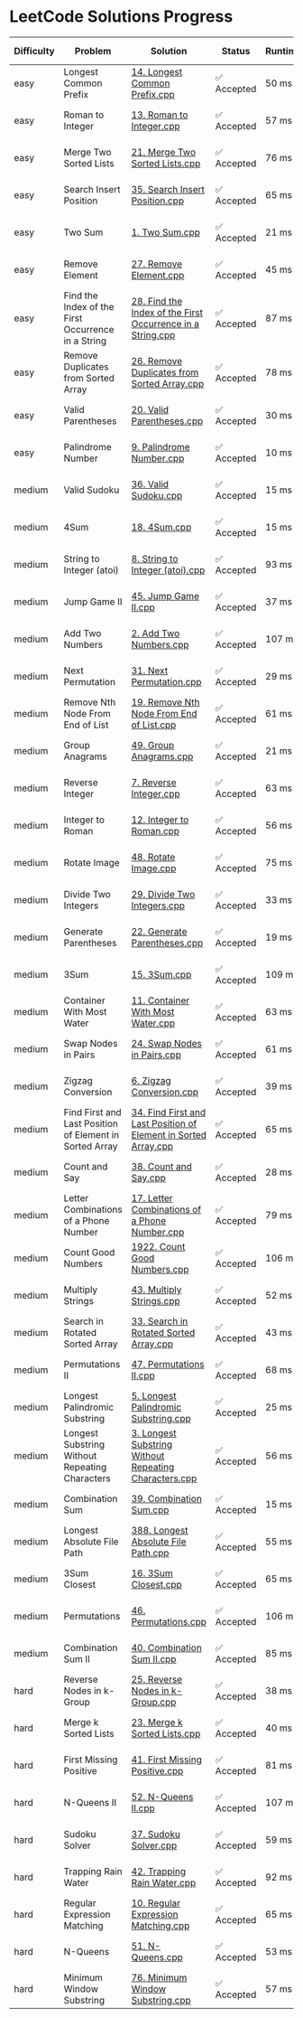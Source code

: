 # LeetCode Solutions Progress

| Difficulty | Problem | Solution | Status | Runtime | Updated At |
|------------|---------|----------|--------|---------|------------|
| easy | Longest Common Prefix | [14. Longest Common Prefix.cpp](easy/14.%20Longest%20Common%20Prefix.cpp) | ✅ Accepted | 50 ms | 2025-04-21 00:24 |
| easy | Roman to Integer | [13. Roman to Integer.cpp](easy/13.%20Roman%20to%20Integer.cpp) | ✅ Accepted | 57 ms | 2025-04-21 00:24 |
| easy | Merge Two Sorted Lists | [21. Merge Two Sorted Lists.cpp](easy/21.%20Merge%20Two%20Sorted%20Lists.cpp) | ✅ Accepted | 76 ms | 2025-04-21 00:24 |
| easy | Search Insert Position | [35. Search Insert Position.cpp](easy/35.%20Search%20Insert%20Position.cpp) | ✅ Accepted | 65 ms | 2025-04-21 00:24 |
| easy | Two Sum | [1. Two Sum.cpp](easy/1.%20Two%20Sum.cpp) | ✅ Accepted | 21 ms | 2025-04-21 00:24 |
| easy | Remove Element | [27. Remove Element.cpp](easy/27.%20Remove%20Element.cpp) | ✅ Accepted | 45 ms | 2025-04-21 00:24 |
| easy | Find the Index of the First Occurrence in a String | [28. Find the Index of the First Occurrence in a String.cpp](easy/28.%20Find%20the%20Index%20of%20the%20First%20Occurrence%20in%20a%20String.cpp) | ✅ Accepted | 87 ms | 2025-04-21 00:24 |
| easy | Remove Duplicates from Sorted Array | [26. Remove Duplicates from Sorted Array.cpp](easy/26.%20Remove%20Duplicates%20from%20Sorted%20Array.cpp) | ✅ Accepted | 78 ms | 2025-04-21 00:24 |
| easy | Valid Parentheses | [20. Valid Parentheses.cpp](easy/20.%20Valid%20Parentheses.cpp) | ✅ Accepted | 30 ms | 2025-04-21 00:24 |
| easy | Palindrome Number | [9. Palindrome Number.cpp](easy/9.%20Palindrome%20Number.cpp) | ✅ Accepted | 10 ms | 2025-04-21 00:24 |
| medium | Valid Sudoku | [36. Valid Sudoku.cpp](medium/36.%20Valid%20Sudoku.cpp) | ✅ Accepted | 15 ms | 2025-04-21 00:24 |
| medium | 4Sum | [18. 4Sum.cpp](medium/18.%204Sum.cpp) | ✅ Accepted | 15 ms | 2025-04-21 00:24 |
| medium | String to Integer (atoi) | [8. String to Integer (atoi).cpp](medium/8.%20String%20to%20Integer%20(atoi).cpp) | ✅ Accepted | 93 ms | 2025-04-21 00:24 |
| medium | Jump Game II | [45. Jump Game II.cpp](medium/45.%20Jump%20Game%20II.cpp) | ✅ Accepted | 37 ms | 2025-04-21 00:24 |
| medium | Add Two Numbers | [2. Add Two Numbers.cpp](medium/2.%20Add%20Two%20Numbers.cpp) | ✅ Accepted | 107 ms | 2025-04-21 00:24 |
| medium | Next Permutation | [31. Next Permutation.cpp](medium/31.%20Next%20Permutation.cpp) | ✅ Accepted | 29 ms | 2025-04-21 00:24 |
| medium | Remove Nth Node From End of List | [19. Remove Nth Node From End of List.cpp](medium/19.%20Remove%20Nth%20Node%20From%20End%20of%20List.cpp) | ✅ Accepted | 61 ms | 2025-04-21 00:24 |
| medium | Group Anagrams | [49. Group Anagrams.cpp](medium/49.%20Group%20Anagrams.cpp) | ✅ Accepted | 21 ms | 2025-04-21 00:24 |
| medium | Reverse Integer | [7. Reverse Integer.cpp](medium/7.%20Reverse%20Integer.cpp) | ✅ Accepted | 63 ms | 2025-04-21 00:24 |
| medium | Integer to Roman | [12. Integer to Roman.cpp](medium/12.%20Integer%20to%20Roman.cpp) | ✅ Accepted | 56 ms | 2025-04-21 00:24 |
| medium | Rotate Image | [48. Rotate Image.cpp](medium/48.%20Rotate%20Image.cpp) | ✅ Accepted | 75 ms | 2025-04-21 00:24 |
| medium | Divide Two Integers | [29. Divide Two Integers.cpp](medium/29.%20Divide%20Two%20Integers.cpp) | ✅ Accepted | 33 ms | 2025-04-21 00:24 |
| medium | Generate Parentheses | [22. Generate Parentheses.cpp](medium/22.%20Generate%20Parentheses.cpp) | ✅ Accepted | 19 ms | 2025-04-21 00:24 |
| medium | 3Sum | [15. 3Sum.cpp](medium/15.%203Sum.cpp) | ✅ Accepted | 109 ms | 2025-04-21 00:24 |
| medium | Container With Most Water | [11. Container With Most Water.cpp](medium/11.%20Container%20With%20Most%20Water.cpp) | ✅ Accepted | 63 ms | 2025-04-21 00:24 |
| medium | Swap Nodes in Pairs | [24. Swap Nodes in Pairs.cpp](medium/24.%20Swap%20Nodes%20in%20Pairs.cpp) | ✅ Accepted | 61 ms | 2025-04-21 00:24 |
| medium | Zigzag Conversion | [6. Zigzag Conversion.cpp](medium/6.%20Zigzag%20Conversion.cpp) | ✅ Accepted | 39 ms | 2025-04-21 00:24 |
| medium | Find First and Last Position of Element in Sorted Array | [34. Find First and Last Position of Element in Sorted Array.cpp](medium/34.%20Find%20First%20and%20Last%20Position%20of%20Element%20in%20Sorted%20Array.cpp) | ✅ Accepted | 65 ms | 2025-04-21 00:24 |
| medium | Count and Say | [38. Count and Say.cpp](medium/38.%20Count%20and%20Say.cpp) | ✅ Accepted | 28 ms | 2025-04-21 00:24 |
| medium | Letter Combinations of a Phone Number | [17. Letter Combinations of a Phone Number.cpp](medium/17.%20Letter%20Combinations%20of%20a%20Phone%20Number.cpp) | ✅ Accepted | 79 ms | 2025-04-21 00:24 |
| medium | Count Good Numbers | [1922. Count Good Numbers.cpp](medium/1922.%20Count%20Good%20Numbers.cpp) | ✅ Accepted | 106 ms | 2025-04-21 00:24 |
| medium | Multiply Strings | [43. Multiply Strings.cpp](medium/43.%20Multiply%20Strings.cpp) | ✅ Accepted | 52 ms | 2025-04-21 00:24 |
| medium | Search in Rotated Sorted Array | [33. Search in Rotated Sorted Array.cpp](medium/33.%20Search%20in%20Rotated%20Sorted%20Array.cpp) | ✅ Accepted | 43 ms | 2025-04-21 00:24 |
| medium | Permutations II | [47. Permutations II.cpp](medium/47.%20Permutations%20II.cpp) | ✅ Accepted | 68 ms | 2025-04-21 00:24 |
| medium | Longest Palindromic Substring | [5. Longest Palindromic Substring.cpp](medium/5.%20Longest%20Palindromic%20Substring.cpp) | ✅ Accepted | 25 ms | 2025-04-21 00:24 |
| medium | Longest Substring Without Repeating Characters | [3. Longest Substring Without Repeating Characters.cpp](medium/3.%20Longest%20Substring%20Without%20Repeating%20Characters.cpp) | ✅ Accepted | 56 ms | 2025-04-21 00:24 |
| medium | Combination Sum | [39. Combination Sum.cpp](medium/39.%20Combination%20Sum.cpp) | ✅ Accepted | 15 ms | 2025-04-21 00:24 |
| medium | Longest Absolute File Path | [388. Longest Absolute File Path.cpp](medium/388.%20Longest%20Absolute%20File%20Path.cpp) | ✅ Accepted | 55 ms | 2025-04-21 00:24 |
| medium | 3Sum Closest | [16. 3Sum Closest.cpp](medium/16.%203Sum%20Closest.cpp) | ✅ Accepted | 65 ms | 2025-04-21 00:24 |
| medium | Permutations | [46. Permutations.cpp](medium/46.%20Permutations.cpp) | ✅ Accepted | 106 ms | 2025-04-21 00:24 |
| medium | Combination Sum II | [40. Combination Sum II.cpp](medium/40.%20Combination%20Sum%20II.cpp) | ✅ Accepted | 85 ms | 2025-04-21 00:24 |
| hard | Reverse Nodes in k-Group | [25. Reverse Nodes in k-Group.cpp](hard/25.%20Reverse%20Nodes%20in%20k-Group.cpp) | ✅ Accepted | 38 ms | 2025-04-21 00:24 |
| hard | Merge k Sorted Lists | [23. Merge k Sorted Lists.cpp](hard/23.%20Merge%20k%20Sorted%20Lists.cpp) | ✅ Accepted | 40 ms | 2025-04-21 00:24 |
| hard | First Missing Positive | [41. First Missing Positive.cpp](hard/41.%20First%20Missing%20Positive.cpp) | ✅ Accepted | 81 ms | 2025-04-21 00:24 |
| hard | N-Queens II | [52. N-Queens II.cpp](hard/52.%20N-Queens%20II.cpp) | ✅ Accepted | 107 ms | 2025-04-21 00:24 |
| hard | Sudoku Solver | [37. Sudoku Solver.cpp](hard/37.%20Sudoku%20Solver.cpp) | ✅ Accepted | 59 ms | 2025-04-21 00:24 |
| hard | Trapping Rain Water | [42. Trapping Rain Water.cpp](hard/42.%20Trapping%20Rain%20Water.cpp) | ✅ Accepted | 92 ms | 2025-04-21 00:24 |
| hard | Regular Expression Matching | [10. Regular Expression Matching.cpp](hard/10.%20Regular%20Expression%20Matching.cpp) | ✅ Accepted | 65 ms | 2025-04-21 00:24 |
| hard | N-Queens | [51. N-Queens.cpp](hard/51.%20N-Queens.cpp) | ✅ Accepted | 53 ms | 2025-04-21 00:24 |
| hard | Minimum Window Substring | [76. Minimum Window Substring.cpp](hard/76.%20Minimum%20Window%20Substring.cpp) | ✅ Accepted | 57 ms | 2025-04-21 00:24 |
